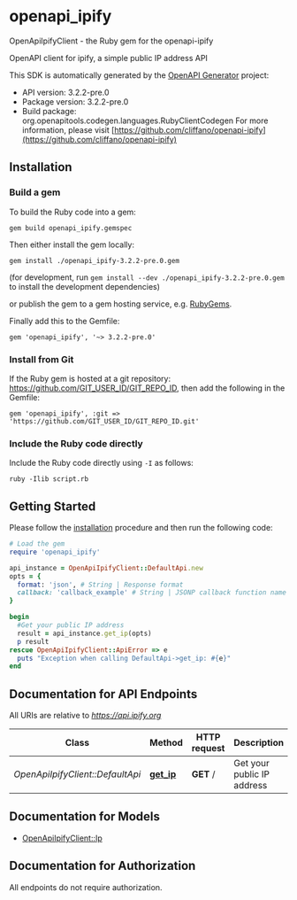 # openapi_ipify

OpenApiIpifyClient - the Ruby gem for the openapi-ipify

OpenAPI client for ipify, a simple public IP address API

This SDK is automatically generated by the [OpenAPI Generator](https://openapi-generator.tech) project:

- API version: 3.2.2-pre.0
- Package version: 3.2.2-pre.0
- Build package: org.openapitools.codegen.languages.RubyClientCodegen
For more information, please visit [https://github.com/cliffano/openapi-ipify](https://github.com/cliffano/openapi-ipify)

## Installation

### Build a gem

To build the Ruby code into a gem:

```shell
gem build openapi_ipify.gemspec
```

Then either install the gem locally:

```shell
gem install ./openapi_ipify-3.2.2-pre.0.gem
```

(for development, run `gem install --dev ./openapi_ipify-3.2.2-pre.0.gem` to install the development dependencies)

or publish the gem to a gem hosting service, e.g. [RubyGems](https://rubygems.org/).

Finally add this to the Gemfile:

    gem 'openapi_ipify', '~> 3.2.2-pre.0'

### Install from Git

If the Ruby gem is hosted at a git repository: https://github.com/GIT_USER_ID/GIT_REPO_ID, then add the following in the Gemfile:

    gem 'openapi_ipify', :git => 'https://github.com/GIT_USER_ID/GIT_REPO_ID.git'

### Include the Ruby code directly

Include the Ruby code directly using `-I` as follows:

```shell
ruby -Ilib script.rb
```

## Getting Started

Please follow the [installation](#installation) procedure and then run the following code:

```ruby
# Load the gem
require 'openapi_ipify'

api_instance = OpenApiIpifyClient::DefaultApi.new
opts = {
  format: 'json', # String | Response format
  callback: 'callback_example' # String | JSONP callback function name
}

begin
  #Get your public IP address
  result = api_instance.get_ip(opts)
  p result
rescue OpenApiIpifyClient::ApiError => e
  puts "Exception when calling DefaultApi->get_ip: #{e}"
end

```

## Documentation for API Endpoints

All URIs are relative to *https://api.ipify.org*

Class | Method | HTTP request | Description
------------ | ------------- | ------------- | -------------
*OpenApiIpifyClient::DefaultApi* | [**get_ip**](docs/DefaultApi.md#get_ip) | **GET** / | Get your public IP address


## Documentation for Models

 - [OpenApiIpifyClient::Ip](docs/Ip.md)


## Documentation for Authorization

 All endpoints do not require authorization.

